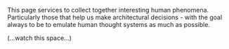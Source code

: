 This page services to collect together interesting human phenomena. Particularly those that help us make architectural decisions - with the goal always to be to emulate human thought systems as much as possible.

(...watch this space...)